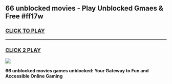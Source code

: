 
## 66 unblocked movies - Play Unblocked Gmaes & Free #ff17w
<h3>
<a href="https://news.freeplayer.one?title=66_unblocked_movies&ref=26F">CLICK TO PLAY</a></h3>
<hr>

<h3>
<a href="https://news.freeplayer.one?title=66_unblocked_movies&ref=26F">CLICK 2 PLAY</a>
  
</h3>

<a href="https://news.freeplayer.one?title=66_unblocked_movies&ref=26F/"><img src="https://clearcache.store/games.png"></a>


**66 unblocked movies games unblocked: Your Gateway to Fun and Accessible Online Gaming**
